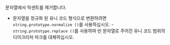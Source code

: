 문자열에서 악센트를 제거합니다.

- 문자열을 정규화 된 유니 코드 형식으로 변환하려면`string.prototype.normalize ()`를 사용하십시오.
-`string.prototype.replace ()`를 사용하여 빈 문자열로 주어진 유니 코드 범위의 디아크리처 마크를 대체하십시오.